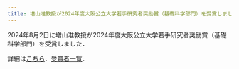 ```yaml
---
title: 増山准教授が2024年度大阪公立大学若手研究者奨励賞（基礎科学部門）を受賞しました．
---
```


2024年8月2日に増山准教授が2024年度大阪公立大学若手研究者奨励賞（基礎科学部門）を受賞しました．

詳細は<a href="https://www.omu.ac.jp/research/promotion/measures/award-y/" target="_blank">こちら</a>．<a href="https://www.omu.ac.jp/assets/2024_winner.pdf" target="_blank">受賞者一覧</a>． 
